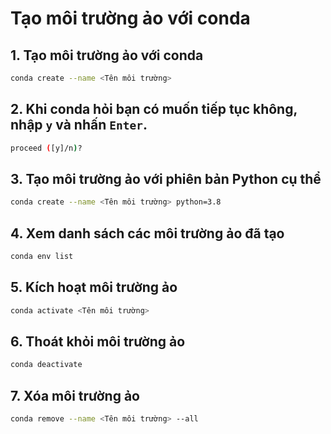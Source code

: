 # Tạo môi trường ảo với conda

## 1. Tạo môi trường ảo với conda

```bash
conda create --name <Tên môi trường>
```

## 2. Khi conda hỏi bạn có muốn tiếp tục không, nhập `y` và nhấn `Enter`.
```bash
proceed ([y]/n)?
```

## 3. Tạo môi trường ảo với phiên bản Python cụ thể
```bash
conda create --name <Tên môi trường> python=3.8
```

## 4. Xem danh sách các môi trường ảo đã tạo
```bash
conda env list
```

## 5. Kích hoạt môi trường ảo
```bash
conda activate <Tên môi trường>
```

## 6. Thoát khỏi môi trường ảo
```bash
conda deactivate
```

## 7. Xóa môi trường ảo
```bash
conda remove --name <Tên môi trường> --all
```